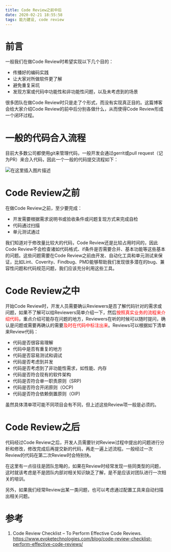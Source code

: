 ```yaml
---
title: Code Review之前中后
date: 2020-02-21 18:55:58
tags: 能力建设, code review
---
```

# 前言
一般我们在做Code Review时希望实现以下几个目的：

- 传播好的编码实践
- 让大家对所做软件更了解
- 避免重复采坑
- 发现方案或代码中功能性和非功能性问题，以及未考虑到的场景

很多团队在做Code Review时只是走了个形式，而没有实现真正目的。这篇博客会给大家介绍Code Review的前中后分别各做什么，从而使得Code Review形成一个闭环过程。

# 一般的代码合入流程
目前大多数公司都使用git来管理代码，一般开发会通过gerrit或pull request（记为PR）来合入代码，因此一个一般的代码提交流程如下：

![在这里插入图片描述](https://img-blog.csdnimg.cn/2019062821451838.png?x-oss-process=image/watermark,type_ZmFuZ3poZW5naGVpdGk,shadow_10,text_aHR0cHM6Ly9ibG9nLmNzZG4ubmV0L2w0NjAxMzM5MjE=,size_16,color_FFFFFF,t_70)
# Code Review之前
在做Code Review之前，至少要完成：
- 开发需要根据需求说明书或验收条件或问题复现方式来完成自检
- 代码通过扫描
- 单元测试通过

我们知道对于修改量比较大的代码，Code Review还是比较占用时间的，因此Code Review不会检查诸如代码格式、if条件是否需要合并、基本功能等这些基本的问题。这些问题需要在Code Review之前由开发、自动化工具和单元测试来保证，比如Lint、Coverity、Findbug、PMD能够帮助我们发现很多潜在的bug、兼容性问题和代码规范问题，我们应该充分利用这些工具。
# Code Review之中
开始Code Review时，开发人员需要确认Reviewers是否了解代码针对的需求或问题，如果不了解可以给Reviewers简单介绍一下，然后<font color=red>按照真实业务的流程来介绍代码</font>，重点介绍可能存在问题的地方，Reviewers在听的时候可以随时提问，确认是问题或需要再确认的需要<font color=red>及时在代码中标注出来</font>。Reviews可以根据如下清单来Review代码：

- 代码是否很容易理解
- 代码中是否有重复的地方
- 代码是否容易测试和调试
- 代码是否考虑到并发
- 代码是否考虑到了非功能性需求，如性能、内存
- 代码是否符合现有的软件架构
- 代码是否符合单一职责原则（SRP)
- 代码是否符合开闭原则（OCP)
- 代码是否符合依赖倒置原则（OIP)

虽然具体清单项可能不同项目会有不同，但上述这些Review项一般是必须的。

# Code Review之后
代码经过Code Review之后，开发人员需要针对Review过程中提出的问题进行分析和修改，修改完成后再提交新的代码，再走一遍上述流程。一般经过一次Review的代码在第二次Review时会特别快。

在这里有一点往往是团队忽略的，如果在Review时经常发现一些同类型的问题，这时就该考虑是不是团队内部对相关知识缺乏了解，是不是应该对团队进行一次相关的培训。

另外，如果我们经常Review出某一类问题，也可以考虑通过配置工具来自动扫描出相关问题。
# 参考
1. Code Review Checklist – To Perform Effective Code Reviews. https://www.evoketechnologies.com/blog/code-review-checklist-perform-effective-code-reviews/

